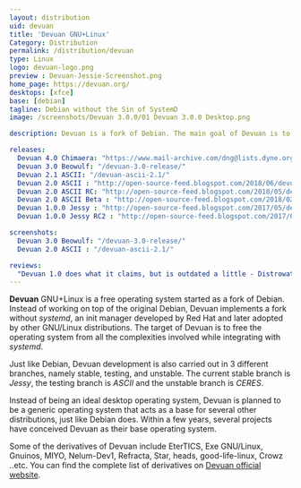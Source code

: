 ```yaml
---
layout: distribution
uid: devuan
title: 'Devuan GNU+Linux'
Category: Distribution
permalink: /distribution/devuan
type: Linux
logo: devuan-logo.png
preview : Devuan-Jessie-Screenshot.png
home_page: https://devuan.org/
desktops: [xfce]
base: [debian]
tagline: Debian without the Sin of SystemD
image: /screenshots/Devuan 3.0.0/01 Devuan 3.0.0 Desktop.png

description: Devuan is a fork of Debian. The main goal of Devuan is to remove SystemD components. Devuan acts as a base distribution for many other distributions.

releases:
  Devuan 4.0 Chimaera: "https://www.mail-archive.com/dng@lists.dyne.org/msg30205.html"
  Devuan 3.0 Beowulf: "/devuan-3.0-release/"
  Devuan 2.1 ASCII: "/devuan-ascii-2.1/"
  Devuan 2.0 ASCII : "http://open-source-feed.blogspot.com/2018/06/devuan-20-ascii-released-with-multiple.html"
  Devuan 2.0 ASCII RC: "http://open-source-feed.blogspot.com/2018/05/devuan-20-ascii-release-candidate-is.html"
  Devuan 2.0 ASCII Beta : "http://open-source-feed.blogspot.com/2018/02/devuan-20-ascii-beta-released-for.html"
  Devuan 1.0.0 Jessy : "http://open-source-feed.blogspot.com/2017/05/devuan-jessy-100-released-fork-of.html"
  Devuan 1.0.0 Jessy RC2 : "http://open-source-feed.blogspot.com/2017/05/devuan-jessie-100-rc2-released-with.html"

screenshots:
  Devuan 3.0 Beowulf: "/devuan-3.0-release/"
  Devuan 2.0 ASCII : "/devuan-ascii-2.1/"

reviews:
  "Devuan 1.0 does what it claims, but is outdated a little - Distrowatch" : "https://distrowatch.com/weekly.php?issue=20170605#devuan"
---
```


**Devuan** GNU+Linux is a free operating system started as a fork of Debian. Instead of working on top of the original Debian, Devuan implements a fork without *systemd*, an init manager developed by Red Hat and later adopted by other GNU/Linux distributions. The target of Devuan is to free the operating system from all the complexities involved while integrating with *systemd*.

Just like Debian, Devuan development is also carried out in 3 different branches, namely stable, testing, and unstable. The current stable branch is *Jessy*, the testing branch is *ASCII* and the unstable branch is *CERES*.

Instead of being an ideal desktop operating system, Devuan is planned to be a generic operating system that acts as a base for several other distributions, just like Debian does. Within a few years, several projects have conceived Devuan as their base operating system.

Some of the derivatives of Devuan include EterTICS, Exe GNU/Linux, Gnuinos, MIYO, Nelum-Dev1, Refracta, Star, heads, good-life-linux, Crowz ..etc. You can find the complete list of derivatives on [Devuan official website](https://www.devuan.org/os/devuan-distros).
